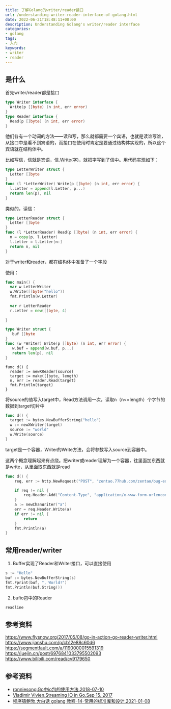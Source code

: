 ```yaml
---
title: 了解Golang的writer/reader接口
url: /understanding-writer-reader-interface-of-golang.html
date: 2022-06-21T18:48:11+08:00
description: Understanding Golang's writer/reader interface
categories:
- golang
tags:
- 入门
keywords:
- writer
- reader
---
```


## 是什么
首先writer/reader都是接口

```go
type Writer interface {
  Write(p []byte) (n int, err error)
}
type Reader interface {
  Read(p []byte) (n int, err error)
}
```
他们各有一个动词的方法——读和写，那么就都需要一个宾语，也就是读谁写谁，从接口中是看不到宾语的，而接口在使用时肯定是要通过结构体实现的，所以这个宾语就在结构体中。

比如写信，信就是宾语，信.Write(字)，就把字写到了信中。用代码实现如下：
```go
type LetterWriter struct {
  Letter []byte
}
func (l *LetterWriter) Write(p []byte) (n int, err error) {
  l.Letter = append(l.Letter, p...)
  return len(p), nil
}
```
类似的，读信：
```go
type LetterReader struct {
  Letter []byte
}
func (l *LetterReader) Read(p []byte) (n int, err error) {
  n = copy(p, l.Letter)
  l.Letter = l.Letter[n:]
  return n, nil
}
```
对于writer和reader，都在结构体中准备了一个字段

使用：
```go
func main() {
  var w LetterWriter
  w.Write([]byte("hello"))
  fmt.Println(w.Letter)
  
  var r LetterReader
  r.Letter = new([]byte, 4)
  
}
```

```go
type Writer struct {
   buf []byte
}
func (w *Writer) Write(p []byte) (n int, err error) {
   w.buf = append(w.buf, p...)
   return len(p), nil
}
```


```golang
func d() {
  reader := newXReader(source)
  target := make([]byte, length)
  n, err := reader.Read(target)
  fmt.Println(target)
}
```
将source的值写入target中，Read方法调用一次，读取n（n<=length）个字节的数据到target切片中

```go
func d() {
  target := bytes.NewBufferString("hello")
  w := newXWriter(target)
  source := "world"
  w.Write(source)
}
```
target是一个容器，Writer的Write方法，会将参数写入source到容器中。

这两个概念理解起来有点绕。把writer或reader理解为一个容器，往里面加东西就是write，从里面取东西就是read

```go
func d() {
	req, err := http.NewRequest("POST", "zentao.77hub.com/zentao/bug-edit-"+"66738"+".html", strings.NewReader(body))

	if req != nil {
		req.Header.Add("Content-Type", "application/x-www-form-urlencoded")
	}
	a := newChanWriter("a")
	err = req.Header.Write(a)
	if err != nil {
		return
	}
	fmt.Println(a)
}
```

## 常用reader/writer

1. Buffer实现了Reader和Writer接口，可以直接使用
```go
s := "Hello"
buf := bytes.NewBufferString(s)
fmt.Fprint(buf, ", World!")
fmt.Println(buf.String())
```
2. bufio包中的Reader
```go
readline
```

## 参考资料
https://www.flysnow.org/2017/05/08/go-in-action-go-reader-writer.html
https://www.jianshu.com/p/cb12e88c60d6
https://segmentfault.com/a/1190000015591319
https://juejin.cn/post/6976841033795502093
https://www.bilibili.com/read/cv9179650

## 参考资料
- [ronniesong.Go中io包的使用方法.2018-07-10](https://segmentfault.com/a/1190000015591319)
- [Vladimir Vivien.Streaming IO in Go.Sep 15, 2017](https://medium.com/learning-the-go-programming-language/streaming-io-in-go-d93507931185)
- [程序猿鲍勃.大白话 golang 教程-14-常用的标准库和设计.2021-01-08](https://www.bilibili.com/read/cv9179650)